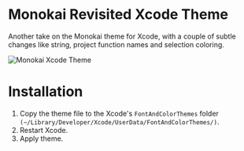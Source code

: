 Monokai Revisited Xcode Theme
=======================

Another take on the Monokai theme for Xcode, with a couple of subtle changes like string, project function names and selection coloring.

![Monokai Xcode Theme](http://f.cl.ly/items/0U0x2t0j281z2G233607/monokai_revisited_header.png)

Installation
=======================

1. Copy the theme file to the Xcode's ``FontAndColorThemes`` folder ``(~/Library/Developer/Xcode/UserData/FontAndColorThemes/)``.
2. Restart Xcode.
3. Apply theme.
